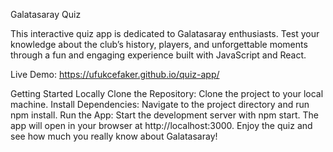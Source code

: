 Galatasaray Quiz

This interactive quiz app is dedicated to Galatasaray enthusiasts. Test your knowledge about the club’s history, players, and unforgettable moments through a fun and engaging experience built with JavaScript and React.

Live Demo: https://ufukcefaker.github.io/quiz-app/

Getting Started Locally
Clone the Repository: Clone the project to your local machine.
Install Dependencies: Navigate to the project directory and run npm install.
Run the App: Start the development server with npm start. The app will open in your browser at http://localhost:3000.
Enjoy the quiz and see how much you really know about Galatasaray!
